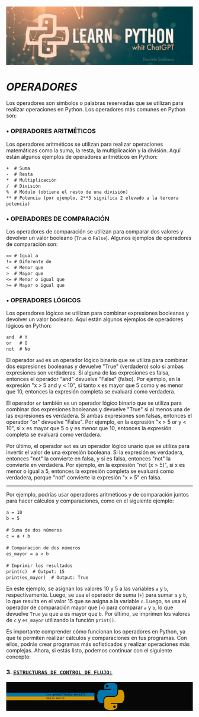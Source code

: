 <p align="center">
  <img src="../src/Learn-python.png">
</p>


# ***OPERADORES***

Los operadores son símbolos o palabras reservadas que se utilizan para realizar operaciones en Python. Los operadores más comunes en Python son:


###  **• OPERADORES ARITMÉTICOS**

Los operadores aritméticos se utilizan para realizar operaciones matemáticas como la suma, la resta, la multiplicación y la división. Aquí están algunos ejemplos de operadores aritméticos en Python:

```
+  # Suma
-  # Resta
*  # Multiplicación
/  # División
%  # Módulo (obtiene el resto de una división)
** # Potencia (por ejemplo, 2**3 significa 2 elevado a la tercera potencia)
```


###  **• OPERADORES DE COMPARACIÓN**

Los operadores de comparación se utilizan para comparar dos valores y devolver un valor booleano (`True` o `False`). Algunos ejemplos de operadores de comparación son:

```
== # Igual a
!= # Diferente de
<  # Menor que
>  # Mayor que
<= # Menor o igual que
>= # Mayor o igual que
```

###  **• OPERADORES LÓGICOS**

Los operadores lógicos se utilizan para combinar expresiones booleanas y devolver un valor booleano. Aquí están algunos ejemplos de operadores lógicos en Python:

```
and  # Y
or   # O
not  # No
```

El operador `and` es un operador lógico binario que se utiliza para combinar dos expresiones booleanas y devuelve "True" (verdadero) solo si ambas expresiones son verdaderas. Si alguna de las expresiones es falsa, entonces el operador "and" devuelve "False" (falso). Por ejemplo, en la expresión "x > 5 and y < 10", si tanto x es mayor que 5 como y es menor que 10, entonces la expresión completa se evaluará como verdadera.

El operador `or` también es un operador lógico binario que se utiliza para combinar dos expresiones booleanas y devuelve "True" si al menos una de las expresiones es verdadera. Si ambas expresiones son falsas, entonces el operador "or" devuelve "False". Por ejemplo, en la expresión "x > 5 or y < 10", si x es mayor que 5 o y es menor que 10, entonces la expresión completa se evaluará como verdadera.

Por último, el operador `not` es un operador lógico unario que se utiliza para invertir el valor de una expresión booleana. Si la expresión es verdadera, entonces "not" la convierte en falsa, y si es falsa, entonces "not" la convierte en verdadera. Por ejemplo, en la expresión "not (x > 5)", si x es menor o igual a 5, entonces la expresión completa se evaluará como verdadera, porque "not" convierte la expresión "x > 5" en falsa.

---

Por ejemplo, podrías usar operadores aritméticos y de comparación juntos para hacer cálculos y comparaciones, como en el siguiente ejemplo:

```
a = 10
b = 5

# Suma de dos números
c = a + b

# Comparación de dos números
es_mayor = a > b

# Imprimir los resultados
print(c)  # Output: 15
print(es_mayor)  # Output: True
```

En este ejemplo, se asignan los valores 10 y 5 a las variables `a` y `b`, respectivamente. Luego, se usa el operador de suma (`+`) para sumar `a` y `b`, lo que resulta en el valor 15 que se asigna a la variable `c`. Luego, se usa el operador de comparación mayor que (`>`) para comparar `a` y `b`, lo que devuelve `True` ya que a es mayor que `b`. Por último, se imprimen los valores de `c` y `es_mayor` utilizando la función `print()`.

Es importante comprender cómo funcionan los operadores en Python, ya que te permiten realizar cálculos y comparaciones en tus programas. Con ellos, podrás crear programas más sofisticados y realizar operaciones más complejas. Ahora, si estás listo, podemos continuar con el siguiente concepto: 

### 3. **[`ESTRUCTURAS DE CONTROL DE FLUJO:`](https://github.com/emilianod98/PythonChallenges-LowLevel/blob/main/conceptos_basicos/03-EstructurasdeControldeFlujo.md)**

<p align="center">
  <img src="../src/helloword.png">
</p>